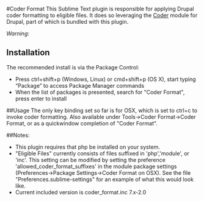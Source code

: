 #Coder Format
This Sublime Text plugin is responsible for applying Drupal coder formatting to eligible files.  It does so leveraging the [Coder](https://drupal.org/project/coder) module for Drupal, part of which is bundled with this plugin.

*Warning*:

## Installation
The recommended install is via the Package Control:
- Press ctrl+shift+p (Windows, Linux) or cmd+shift+p (OS X), start typing “Package” to access Package Manager commands
- When the list of packages is presented, search for "Coder Format", press enter to install

##Usage
The only key binding set so far is for OSX, which is set to ctrl+c to invoke coder formatting.  Also available under Tools->Coder Format->Coder Format, or as a quickwindow completion of "Coder Format".

##Notes:
- This plugin requires that php be installed on your system.
- "Eligible Files" currently consists of files suffixed in 'php','module', or 'inc'.  This setting can be modified by setting the preference 'allowed_coder_format_suffixes' in the module package settings (Preferences->Package Settings->Coder Format on OSX).  See the file "Preferences.sublime-settings" for an example of what this would look like.
- Current included version is coder_format.inc 7.x-2.0


